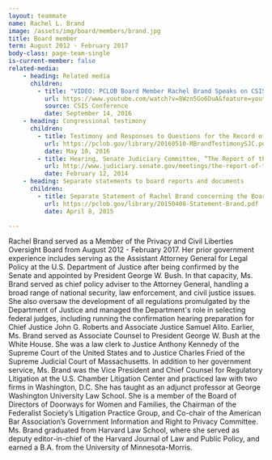```yaml
---
layout: teammate
name: Rachel L. Brand
image: /assets/img/board/members/brand.jpg
title: Board member
term: August 2012 - February 2017
body-class: page-team-single
is-current-member: false
related-media:
    - heading: Related media
      children:
        - title: "VIDEO: PCLOB Board Member Rachel Brand Speaks on CSIS Panel"
          url: https://www.youtube.com/watch?v=8Wzn5Go6DuA&feature=youtu.be
          source: CSIS Conference
          date: September 14, 2016
    - heading: Congressional testimony
      children:
        - title: Testimony and Responses to Questions for the Record of Rachel L. Brand, Member of the Privacy and Civil Liberties Oversight Board, before the United States Senate Committee on the Judiciary
          url: https://pclob.gov/library/20160510-RBrandTestimonySJC.pdf
          date: May 10, 2016
        - title: Hearing, Senate Judiciary Committee, “The Report of the Privacy and Civil Liberties Oversight Board on Reforms to the Section 215 Telephone Records Program and the Foreign Intelligence Surveillance Act”
          url: http://www.judiciary.senate.gov/meetings/the-report-of-the-privacy-and-civil-liberties-oversight-board-on-reforms-to-the-section-215-telephone-records-program-and-the-foreign-intelligence-surveillance-court
          date: February 12, 2014
    - heading: Separate statements to board reports and documents
      children:
        - title: Separate Statement of Rachel Brand concerning the Board's consideration of a proposed examination of intelligence activities governed by Executive Order 12333
          url: https://pclob.gov/library/20150408-Statement-Brand.pdf
          date: April 8, 2015

---
```

Rachel Brand served as a Member of the Privacy and Civil Liberties Oversight Board from August 2012 - February 2017. Her prior government experience includes serving as the Assistant Attorney General for Legal Policy at the U.S. Department of Justice after being confirmed by the Senate and appointed by President George W. Bush. In that capacity, Ms. Brand served as chief policy adviser to the Attorney General, handling a broad range of national security, law enforcement, and civil justice issues. She also oversaw the development of all regulations promulgated by the Department of Justice and managed the Department's role in selecting federal judges, including running the confirmation hearing preparation for Chief Justice John G. Roberts and Associate Justice Samuel Alito. Earlier, Ms. Brand served as Associate Counsel to President George W. Bush at the White House. She was a law clerk to Justice Anthony Kennedy of the Supreme Court of the United States and to Justice Charles Fried of the Supreme Judicial Court of Massachusetts. In addition to her government service, Ms. Brand was the Vice President and Chief Counsel for Regulatory Litigation at the U.S. Chamber Litigation Center and practiced law with two firms in Washington, D.C. She has taught as an adjunct professor at George Washington University Law School. She is a member of the Board of Directors of Doorways for Women and Families, the Chairman of the Federalist Society’s Litigation Practice Group, and Co-chair of the American Bar Association’s Government Information and Right to Privacy Committee. Ms. Brand graduated from Harvard Law School, where she served as deputy editor-in-chief of the Harvard Journal of Law and Public Policy, and earned a B.A. from the University of Minnesota-Morris.
